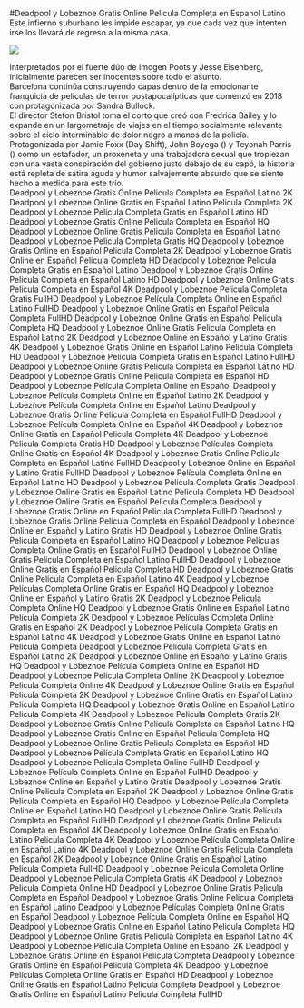 #Deadpool y Lobeznoe Gratis Online Pelicula Completa en Espanol Latino  
Este infierno suburbano les impide escapar, ya que cada vez que intenten irse los llevará de regreso a la misma casa.  
  
[![](https://i.imgur.com/qSNzIqt.png)](https://movie.rssnews.media/KcRMlXuFG.php)  
  
Interpretados por el fuerte dúo de Imogen Poots y Jesse Eisenberg, inicialmente parecen ser inocentes sobre todo el asunto.  
 Barcelona continúa construyendo capas dentro de la emocionante franquicia de películas de terror postapocalípticas que comenzó en 2018 con  protagonizada por Sandra Bullock.  
El director Stefon Bristol toma el corto que creó con Fredrica Bailey y lo expande en un largometraje de viajes en el tiempo socialmente relevante sobre el ciclo interminable de dolor negro a manos de la policía.  
Protagonizada por Jamie Foxx (Day Shift), John Boyega () y Teyonah Parris () como un estafador, un proxeneta y una trabajadora sexual que tropiezan con una vasta conspiración del gobierno justo debajo de su capó, la historia está repleta de sátira aguda y humor salvajemente absurdo que se siente hecho a medida para este trío.  
Deadpool y Lobeznoe Gratis Online Pelicula Completa en Español Latino 2K
Deadpool y Lobeznoe Online Gratis en Español Latino Pelicula Completa 2K
Deadpool y Lobeznoe Película Completa Gratis en Español Latino HD
Deadpool y Lobeznoe Gratis Online Pelicula Completa en Español HQ
Deadpool y Lobeznoe Online Gratis Pelicula Completa en Español Latino
Deadpool y Lobeznoe Pelicula Completa Gratis HQ
Deadpool y Lobeznoe Gratis Online en Español Pelicula Completa 2K
Deadpool y Lobeznoe Gratis Online en Español Pelicula Completa HD
Deadpool y Lobeznoe Película Completa Gratis en Español Latino
Deadpool y Lobeznoe Gratis Online Pelicula Completa en Español Latino HD
Deadpool y Lobeznoe Online Gratis Pelicula Completa en Español 4K
Deadpool y Lobeznoe Pelicula Completa Gratis FullHD
Deadpool y Lobeznoe Película Completa Online en Español Latino FullHD
Deadpool y Lobeznoe Online Gratis en Español Pelicula Completa FullHD
Deadpool y Lobeznoe Online Gratis en Español Pelicula Completa HQ
Deadpool y Lobeznoe Online Gratis Pelicula Completa en Español Latino 2K
Deadpool y Lobeznoe Online en Español y Latino Gratis 4K
Deadpool y Lobeznoe Gratis Online en Español Latino Pelicula Completa HD
Deadpool y Lobeznoe Película Completa Gratis en Español Latino FullHD
Deadpool y Lobeznoe Online Gratis Pelicula Completa en Español Latino HD
Deadpool y Lobeznoe Gratis Online Pelicula Completa en Español HD
Deadpool y Lobeznoe Película Completa Online en Español
Deadpool y Lobeznoe Película Completa Online en Español Latino 2K
Deadpool y Lobeznoe Película Completa Online en Español Latino
Deadpool y Lobeznoe Gratis Online Pelicula Completa en Español FullHD
Deadpool y Lobeznoe Película Completa Online en Español 4K
Deadpool y Lobeznoe Online Gratis en Español Pelicula Completa 4K
Deadpool y Lobeznoe Pelicula Completa Gratis HD
Deadpool y Lobeznoe Películas Completa Online Gratis en Español 4K
Deadpool y Lobeznoe Gratis Online Pelicula Completa en Español Latino FullHD
Deadpool y Lobeznoe Online en Español y Latino Gratis FullHD
Deadpool y Lobeznoe Película Completa Online en Español Latino HD
Deadpool y Lobeznoe Pelicula Completa Gratis
Deadpool y Lobeznoe Online Gratis en Español Latino Pelicula Completa HD
Deadpool y Lobeznoe Online Gratis en Español Pelicula Completa
Deadpool y Lobeznoe Gratis Online en Español Pelicula Completa FullHD
Deadpool y Lobeznoe Gratis Online Pelicula Completa en Español
Deadpool y Lobeznoe Online en Español y Latino Gratis HD
Deadpool y Lobeznoe Online Gratis Pelicula Completa en Español Latino HQ
Deadpool y Lobeznoe Películas Completa Online Gratis en Español FullHD
Deadpool y Lobeznoe Online Gratis Pelicula Completa en Español Latino FullHD
Deadpool y Lobeznoe Online Gratis en Español Pelicula Completa HD
Deadpool y Lobeznoe Gratis Online Pelicula Completa en Español Latino 4K
Deadpool y Lobeznoe Películas Completa Online Gratis en Español HQ
Deadpool y Lobeznoe Online en Español y Latino Gratis 2K
Deadpool y Lobeznoe Pelicula Completa Online HQ
Deadpool y Lobeznoe Gratis Online en Español Latino Pelicula Completa 2K
Deadpool y Lobeznoe Películas Completa Online Gratis en Español 2K
Deadpool y Lobeznoe Película Completa Gratis en Español Latino 4K
Deadpool y Lobeznoe Gratis Online en Español Latino Pelicula Completa
Deadpool y Lobeznoe Película Completa Gratis en Español Latino 2K
Deadpool y Lobeznoe Online en Español y Latino Gratis HQ
Deadpool y Lobeznoe Película Completa Online en Español HD
Deadpool y Lobeznoe Pelicula Completa Online 2K
Deadpool y Lobeznoe Pelicula Completa Online 4K
Deadpool y Lobeznoe Online Gratis en Español Pelicula Completa 2K
Deadpool y Lobeznoe Online Gratis en Español Latino Pelicula Completa HQ
Deadpool y Lobeznoe Gratis Online en Español Latino Pelicula Completa 4K
Deadpool y Lobeznoe Pelicula Completa Gratis 2K
Deadpool y Lobeznoe Gratis Online Pelicula Completa en Español Latino HQ
Deadpool y Lobeznoe Gratis Online en Español Pelicula Completa HQ
Deadpool y Lobeznoe Online Gratis Pelicula Completa en Español HD
Deadpool y Lobeznoe Película Completa Gratis en Español Latino HQ
Deadpool y Lobeznoe Pelicula Completa Online FullHD
Deadpool y Lobeznoe Película Completa Online en Español FullHD
Deadpool y Lobeznoe Online en Español y Latino Gratis
Deadpool y Lobeznoe Gratis Online Pelicula Completa en Español 2K
Deadpool y Lobeznoe Online Gratis Pelicula Completa en Español HQ
Deadpool y Lobeznoe Película Completa Online en Español Latino HQ
Deadpool y Lobeznoe Online Gratis Pelicula Completa en Español FullHD
Deadpool y Lobeznoe Gratis Online Pelicula Completa en Español 4K
Deadpool y Lobeznoe Online Gratis en Español Latino Pelicula Completa 4K
Deadpool y Lobeznoe Película Completa Online en Español Latino 4K
Deadpool y Lobeznoe Online Gratis Pelicula Completa en Español 2K
Deadpool y Lobeznoe Online Gratis en Español Latino Pelicula Completa FullHD
Deadpool y Lobeznoe Pelicula Completa Online
Deadpool y Lobeznoe Pelicula Completa Gratis 4K
Deadpool y Lobeznoe Pelicula Completa Online HD
Deadpool y Lobeznoe Online Gratis Pelicula Completa en Español
Deadpool y Lobeznoe Gratis Online Pelicula Completa en Español Latino
Deadpool y Lobeznoe Películas Completa Online Gratis en Español
Deadpool y Lobeznoe Película Completa Online en Español HQ
Deadpool y Lobeznoe Gratis Online en Español Latino Pelicula Completa HQ
Deadpool y Lobeznoe Online Gratis Pelicula Completa en Español Latino 4K
Deadpool y Lobeznoe Película Completa Online en Español 2K
Deadpool y Lobeznoe Gratis Online en Español Pelicula Completa
Deadpool y Lobeznoe Gratis Online en Español Pelicula Completa 4K
Deadpool y Lobeznoe Películas Completa Online Gratis en Español HD
Deadpool y Lobeznoe Online Gratis en Español Latino Pelicula Completa
Deadpool y Lobeznoe Gratis Online en Español Latino Pelicula Completa FullHD